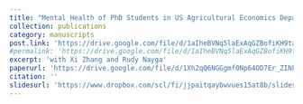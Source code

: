 ```yaml
---
title: "Mental Health of PhD Students in US Agricultural Economics Departments"
collection: publications
category: manuscripts
post.link: 'https://drive.google.com/file/d/1aIheBVNq5laExAqGZBofiKH9ta711aig/view'
#permalink: 'https://drive.google.com/file/d/1aIheBVNq5laExAqGZBofiKH9ta711aig/view'
excerpt: 'with Xi Zhang and Rudy Nayga'
paperurl: 'https://drive.google.com/file/d/1Xh2qQ6NGGgmf0Np64OD7Er_ZINkfYdHC/view'
citation: ''
slidesurl: 'https://www.dropbox.com/scl/fi/jjpaitqaybwvues15at8b/slides-mental.pdf?rlkey=0177aqta6etq3gkf88me4km60&dl=0'
---
```

